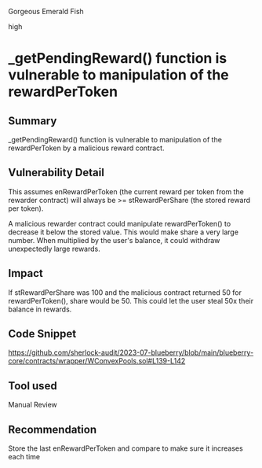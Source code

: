 Gorgeous Emerald Fish

high

# _getPendingReward() function is vulnerable to manipulation of the rewardPerToken
## Summary
_getPendingReward() function is vulnerable to manipulation of the rewardPerToken by a malicious reward contract.
## Vulnerability Detail
This assumes enRewardPerToken (the current reward per token from the rewarder contract) will always be >= stRewardPerShare (the stored reward per token).

A malicious rewarder contract could manipulate rewardPerToken() to decrease it below the stored value. This would make share a very large number. When multiplied by the user's balance, it could withdraw unexpectedly large rewards.
## Impact
If stRewardPerShare was 100 and the malicious contract returned 50 for rewardPerToken(), share would be 50. This could let the user steal 50x their balance in rewards.
## Code Snippet
https://github.com/sherlock-audit/2023-07-blueberry/blob/main/blueberry-core/contracts/wrapper/WConvexPools.sol#L139-L142
## Tool used

Manual Review

## Recommendation 
Store the last enRewardPerToken and compare to make sure it increases each time
